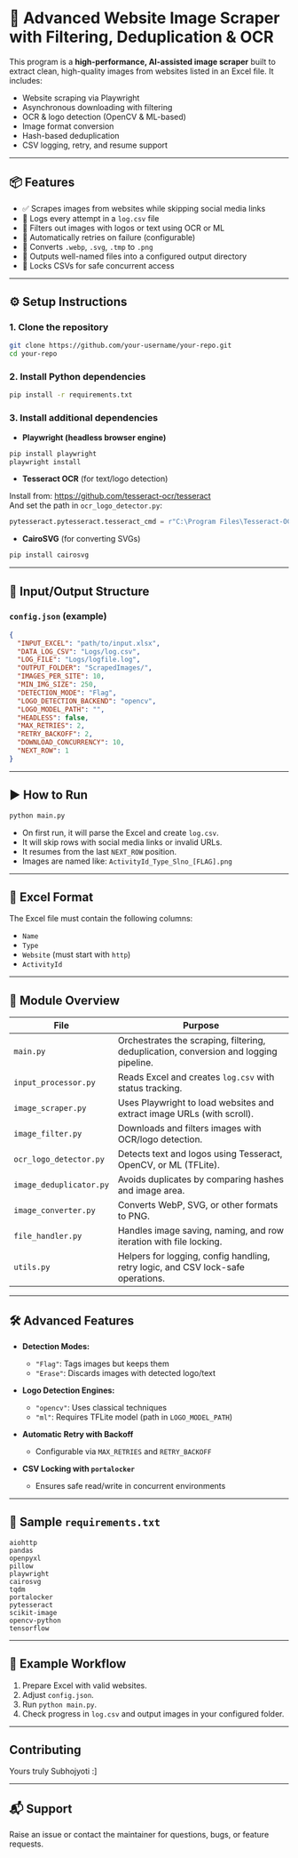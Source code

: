 # 🧠 Advanced Website Image Scraper with Filtering, Deduplication & OCR

This program is a **high-performance, AI-assisted image scraper** built to extract clean, high-quality images from websites listed in an Excel file. It includes:

- Website scraping via Playwright
- Asynchronous downloading with filtering
- OCR & logo detection (OpenCV & ML-based)
- Image format conversion
- Hash-based deduplication
- CSV logging, retry, and resume support

---

## 📦 Features

- ✅ Scrapes images from websites while skipping social media links
- 📜 Logs every attempt in a `log.csv` file
- 🧼 Filters out images with logos or text using OCR or ML
- 🔁 Automatically retries on failure (configurable)
- 🧠 Converts `.webp`, `.svg`, `.tmp` to `.png`
- 📂 Outputs well-named files into a configured output directory
- 🔐 Locks CSVs for safe concurrent access

---

## ⚙️ Setup Instructions

### 1. Clone the repository
```bash
git clone https://github.com/your-username/your-repo.git
cd your-repo
```

### 2. Install Python dependencies
```bash
pip install -r requirements.txt
```

### 3. Install additional dependencies

- **Playwright (headless browser engine)**
```bash
pip install playwright
playwright install
```

- **Tesseract OCR** (for text/logo detection)

Install from: https://github.com/tesseract-ocr/tesseract  
And set the path in `ocr_logo_detector.py`:
```python
pytesseract.pytesseract.tesseract_cmd = r"C:\Program Files\Tesseract-OCR\tesseract.exe"
```

- **CairoSVG** (for converting SVGs)
```bash
pip install cairosvg
```

---

## 📁 Input/Output Structure

### `config.json` (example)
```json
{
  "INPUT_EXCEL": "path/to/input.xlsx",
  "DATA_LOG_CSV": "Logs/log.csv",
  "LOG_FILE": "Logs/logfile.log",
  "OUTPUT_FOLDER": "ScrapedImages/",
  "IMAGES_PER_SITE": 10,
  "MIN_IMG_SIZE": 250,
  "DETECTION_MODE": "Flag",
  "LOGO_DETECTION_BACKEND": "opencv",
  "LOGO_MODEL_PATH": "",
  "HEADLESS": false,
  "MAX_RETRIES": 2,
  "RETRY_BACKOFF": 2,
  "DOWNLOAD_CONCURRENCY": 10,
  "NEXT_ROW": 1
}
```

---

## ▶️ How to Run

```bash
python main.py
```

- On first run, it will parse the Excel and create `log.csv`.
- It will skip rows with social media links or invalid URLs.
- It resumes from the last `NEXT_ROW` position.
- Images are named like: `ActivityId_Type_Slno_[FLAG].png`

---

## 📘 Excel Format

The Excel file must contain the following columns:
- `Name`
- `Type`
- `Website` (must start with `http`)
- `ActivityId`

---

## 🧠 Module Overview

| File | Purpose |
|------|---------|
| `main.py` | Orchestrates the scraping, filtering, deduplication, conversion and logging pipeline. |
| `input_processor.py` | Reads Excel and creates `log.csv` with status tracking. |
| `image_scraper.py` | Uses Playwright to load websites and extract image URLs (with scroll). |
| `image_filter.py` | Downloads and filters images with OCR/logo detection. |
| `ocr_logo_detector.py` | Detects text and logos using Tesseract, OpenCV, or ML (TFLite). |
| `image_deduplicator.py` | Avoids duplicates by comparing hashes and image area. |
| `image_converter.py` | Converts WebP, SVG, or other formats to PNG. |
| `file_handler.py` | Handles image saving, naming, and row iteration with file locking. |
| `utils.py` | Helpers for logging, config handling, retry logic, and CSV lock-safe operations. |

---

## 🛠 Advanced Features

- **Detection Modes:**
  - `"Flag"`: Tags images but keeps them
  - `"Erase"`: Discards images with detected logo/text

- **Logo Detection Engines:**
  - `"opencv"`: Uses classical techniques
  - `"ml"`: Requires TFLite model (path in `LOGO_MODEL_PATH`)

- **Automatic Retry with Backoff**
  - Configurable via `MAX_RETRIES` and `RETRY_BACKOFF`

- **CSV Locking with `portalocker`**
  - Ensures safe read/write in concurrent environments

---

## 📄 Sample `requirements.txt`

```
aiohttp
pandas
openpyxl
pillow
playwright
cairosvg
tqdm
portalocker
pytesseract
scikit-image
opencv-python
tensorflow
```

---

## 🧪 Example Workflow

1. Prepare Excel with valid websites.
2. Adjust `config.json`.
3. Run `python main.py`.
4. Check progress in `log.csv` and output images in your configured folder.

---

## Contributing

Yours truly
Subhojyoti :]

---
## 📬 Support

Raise an issue or contact the maintainer for questions, bugs, or feature requests.


